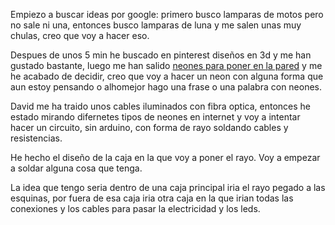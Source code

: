 Empiezo a buscar ideas por google: primero busco lamparas de motos pero no sale ni una, entonces busco lamparas de luna y me salen unas muy chulas, creo que voy a hacer eso.

Despues de unos 5 min he buscado en pinterest diseños en 3d y me han gustado bastante, luego me han salido [neones para poner en la pared](https://www.pinterest.es/search/pins/?rs=ac&len=2&q=lamparas%20neon%20pared&eq=lamparas%20neon&etslf=4891&term_meta[]=lamparas%7Cautocomplete%7C3&term_meta[]=neon%7Cautocomplete%7C3&term_meta[]=pared%7Cautocomplete%7C3) y me he acabado de decidir, creo que voy a hacer un neon con alguna forma que aun estoy pensando o alhomejor hago una frase o una palabra con neones.

David me ha traido unos cables iluminados con fibra optica, entonces he estado mirando difernetes tipos de neones en internet y voy a intentar hacer un circuito, sin arduino, con forma de rayo soldando cables y resistencias.

He hecho el diseño de la caja en la que voy a poner el rayo. Voy a empezar a soldar alguna cosa que tenga.

La idea que tengo seria dentro de una caja principal iria el rayo pegado a las esquinas, por fuera de esa caja iria otra caja en la que irian todas las conexiones y los cables para pasar la electricidad y los leds. 
